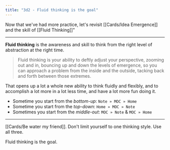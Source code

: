 ```yaml
---
title: "3d2 - Fluid thinking is the goal"
---
```

Now that we've had more practice, let's revisit [[Cards/Idea Emergence]] and the skill of [[Fluid Thinking]]"

--- 
**Fluid thinking** is the awareness and skill to think from the right level of abstraction at the right time.   
  

> Fluid thinking is your ability to deftly adjust your perspective, zooming out and in, bouncing up and down the levels of emergence, so you can approach a problem from the inside and the outside, tacking back and forth between those extremes. 

  
That opens up a lot a whole new ability to think fluidly and flexibly, and to accomplish a lot more in a lot less time, and have a lot more fun doing it.

- Sometime you start from the _bottom-up_: `Note » MOC » Home`
- Sometime you start from the _top-down_: `Home » MOC » Note`
- Sometimes you start from the _middle-out_: `MOC » Note` & `MOC » Home`

---   

[[Cards/Be water my friend]]. Don't limit yourself to one thinking style. Use all three.  
  
Fluid thinking is the goal.
